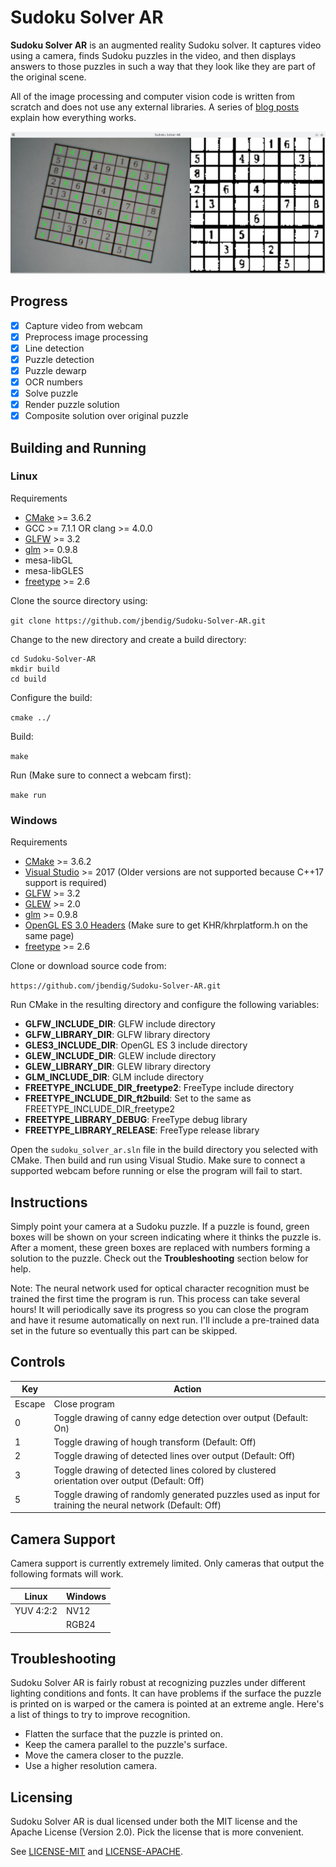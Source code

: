 # Sudoku Solver AR

**Sudoku Solver AR** is an augmented reality Sudoku solver. It captures video using a camera, finds Sudoku puzzles in the video, and then displays answers to those puzzles in such a way that they look like they are part of the original scene.

All of the image processing and computer vision code is written from scratch and does not use any external libraries. A series of [blog posts](http://www.codeofview.com/2017/07/20/sudoku-solver-ar-part-1-about/) explain how everything works.

![Screenshot](screenshot.png)

## Progress

* [x] Capture video from webcam
* [x] Preprocess image processing
* [x] Line detection
* [x] Puzzle detection
* [x] Puzzle dewarp
* [X] OCR numbers
* [x] Solve puzzle
* [x] Render puzzle solution
* [x] Composite solution over original puzzle

## Building and Running

### Linux

Requirements

* [CMake](https://cmake.org/) >= 3.6.2
* GCC >= 7.1.1 OR clang >= 4.0.0
* [GLFW](http://www.glfw.org/) >= 3.2
* [glm](http://glm.g-truc.net/) >= 0.9.8
* mesa-libGL
* mesa-libGLES
* [freetype](https://www.freetype.org/) >= 2.6

Clone the source directory using:

`git clone https://github.com/jbendig/Sudoku-Solver-AR.git`

Change to the new directory and create a build directory:

```
cd Sudoku-Solver-AR
mkdir build
cd build
```

Configure the build:

`cmake ../`

Build:

`make`

Run (Make sure to connect a webcam first):

`make run`

### Windows

Requirements

* [CMake](https://cmake.org/) >= 3.6.2
* [Visual Studio](https://www.visualstudio.com/) >= 2017 (Older versions are not supported because C++17 support is required)
* [GLFW](http://www.glfw.org/) >= 3.2
* [GLEW](http://glew.sourceforge.net/) >= 2.0
* [glm](http://glm.g-truc.net/) >= 0.9.8
* [OpenGL ES 3.0 Headers](https://www.khronos.org/registry/OpenGL/index_es.php#headers3) (Make sure to get KHR/khrplatform.h on the same page)
* [freetype](https://www.freetype.org/) >= 2.6

Clone or download source code from:

`https://github.com/jbendig/Sudoku-Solver-AR.git`

Run CMake in the resulting directory and configure the following variables:

* **GLFW_INCLUDE_DIR**: GLFW include directory
* **GLFW_LIBRARY_DIR**: GLFW library directory
* **GLES3_INCLUDE_DIR**: OpenGL ES 3 include directory
* **GLEW_INCLUDE_DIR**: GLEW include directory
* **GLEW_LIBRARY_DIR**: GLEW library directory
* **GLM_INCLUDE_DIR**: GLM include directory
* **FREETYPE_INCLUDE_DIR_freetype2**: FreeType include directory
* **FREETYPE_INCLUDE_DIR_ft2build**: Set to the same as FREETYPE_INCLUDE_DIR_freetype2
* **FREETYPE_LIBRARY_DEBUG**: FreeType debug library
* **FREETYPE_LIBRARY_RELEASE**: FreeType release library

Open the `sudoku_solver_ar.sln` file in the build directory you selected with CMake. Then build and run using Visual Studio. Make sure to connect a supported webcam before running or else the program will fail to start.

## Instructions

Simply point your camera at a Sudoku puzzle. If a puzzle is found, green boxes will be shown on your screen indicating where it thinks the puzzle is. After a moment, these green boxes are replaced with numbers forming a solution to the puzzle. Check out the **Troubleshooting** section below for help.

Note: The neural network used for optical character recognition must be trained the first time the program is run. This process can take several hours! It will periodically save its progress so you can close the program and have it resume automatically on next run. I'll include a pre-trained data set in the future so eventually this part can be skipped.

## Controls

| **Key** | **Action** |
|---------|------------|
| Escape  | Close program |
| 0       | Toggle drawing of canny edge detection over output (Default: On) |
| 1       | Toggle drawing of hough transform (Default: Off) |
| 2       | Toggle drawing of detected lines over output (Default: Off) |
| 3       | Toggle drawing of detected lines colored by clustered orientation over output (Default: Off) |
| 5       | Toggle drawing of randomly generated puzzles used as input for training the neural network (Default: Off) |

## Camera Support

Camera support is currently extremely limited. Only cameras that output the following formats will work.

| **Linux** | **Windows** |
|-----------|-------------|
| YUV 4:2:2 | NV12        |
|           | RGB24       |

## Troubleshooting

Sudoku Solver AR is fairly robust at recognizing puzzles under different lighting conditions and fonts. It can have problems if the surface the puzzle is printed on is warped or the camera is pointed at an extreme angle. Here's a list of things to try to improve recognition.

- Flatten the surface that the puzzle is printed on.
- Keep the camera parallel to the puzzle's surface.
- Move the camera closer to the puzzle.
- Use a higher resolution camera.

## Licensing

Sudoku Solver AR is dual licensed under both the MIT license and the Apache License (Version 2.0). Pick the license that is more convenient.

See [LICENSE-MIT](LICENSE-MIT) and [LICENSE-APACHE](LICENSE-APACHE).
